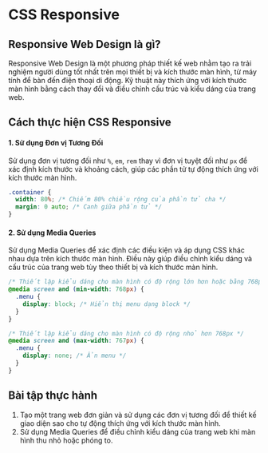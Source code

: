 # CSS Responsive



## Responsive Web Design là gì?

Responsive Web Design là một phương pháp thiết kế web nhằm tạo ra trải nghiệm người dùng tốt nhất trên mọi thiết bị và kích thước màn hình, từ máy tính để bàn đến điện thoại di động. Kỹ thuật này thích ứng với kích thước màn hình bằng cách thay đổi và điều chỉnh cấu trúc và kiểu dáng của trang web.

## Cách thực hiện CSS Responsive

#### 1. Sử dụng Đơn vị Tương Đối

Sử dụng đơn vị tương đối như `%`, `em`, `rem` thay vì đơn vị tuyệt đối như `px` để xác định kích thước và khoảng cách, giúp các phần tử tự động thích ứng với kích thước màn hình.

```css
.container {
  width: 80%; /* Chiếm 80% chiều rộng của phần tử cha */
  margin: 0 auto; /* Canh giữa phần tử */
}
```

#### 2. Sử dụng Media Queries

Sử dụng Media Queries để xác định các điều kiện và áp dụng CSS khác nhau dựa trên kích thước màn hình. Điều này giúp điều chỉnh kiểu dáng và cấu trúc của trang web tùy theo thiết bị và kích thước màn hình.

```css
/* Thiết lập kiểu dáng cho màn hình có độ rộng lớn hơn hoặc bằng 768px */
@media screen and (min-width: 768px) {
  .menu {
    display: block; /* Hiển thị menu dạng block */
  }
}

/* Thiết lập kiểu dáng cho màn hình có độ rộng nhỏ hơn 768px */
@media screen and (max-width: 767px) {
  .menu {
    display: none; /* Ẩn menu */
  }
}
```

## Bài tập thực hành

1. Tạo một trang web đơn giản và sử dụng các đơn vị tương đối để thiết kế giao diện sao cho tự động thích ứng với kích thước màn hình.
2. Sử dụng Media Queries để điều chỉnh kiểu dáng của trang web khi màn hình thu nhỏ hoặc phóng to.
